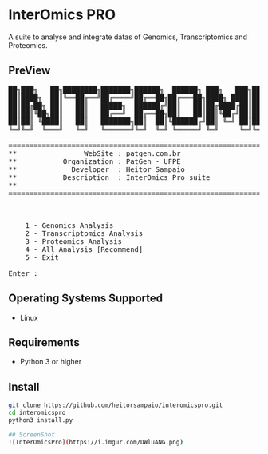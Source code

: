 # InterOmics PRO

A suite to analyse and integrate datas of Genomics, Transcriptomics and Proteomics.

## PreView
<pre>
██╗███╗   ██╗████████╗███████╗██████╗  ██████╗ ███╗   ███╗██╗ ██████╗███████╗    ██████╗ ██████╗  ██████╗ 
██║████╗  ██║╚══██╔══╝██╔════╝██╔══██╗██╔═══██╗████╗ ████║██║██╔════╝██╔════╝    ██╔══██╗██╔══██╗██╔═══██╗
██║██╔██╗ ██║   ██║   █████╗  ██████╔╝██║   ██║██╔████╔██║██║██║     ███████╗    ██████╔╝██████╔╝██║   ██║
██║██║╚██╗██║   ██║   ██╔══╝  ██╔══██╗██║   ██║██║╚██╔╝██║██║██║     ╚════██║    ██╔═══╝ ██╔══██╗██║   ██║
██║██║ ╚████║   ██║   ███████╗██║  ██║╚██████╔╝██║ ╚═╝ ██║██║╚██████╗███████║    ██║     ██║  ██║╚██████╔╝
╚═╝╚═╝  ╚═══╝   ╚═╝   ╚══════╝╚═╝  ╚═╝ ╚═════╝ ╚═╝     ╚═╝╚═╝ ╚═════╝╚══════╝    ╚═╝     ╚═╝  ╚═╝ ╚═════╝ 
                                                                                                          
====================================================================
**                WebSite : patgen.com.br                         **
**           Organization : PatGen - UFPE                         **
**             Developer  : Heitor Sampaio                        **
**           Description  : InterOmics Pro suite                  **
**                                                                **
====================================================================
    


    1 - Genomics Analysis
    2 - Transcriptomics Analysis
    3 - Proteomics Analysis
    4 - All Analysis [Recommend]
    5 - Exit

Enter :
</pre>

## Operating Systems Supported
- Linux

## Requirements
- Python 3 or higher

## Install
```bash
git clone https://github.com/heitorsampaio/interomicspro.git
cd interomicspro
python3 install.py 

## ScreenShot
![InterOmicsPro](https://i.imgur.com/DWluANG.png)